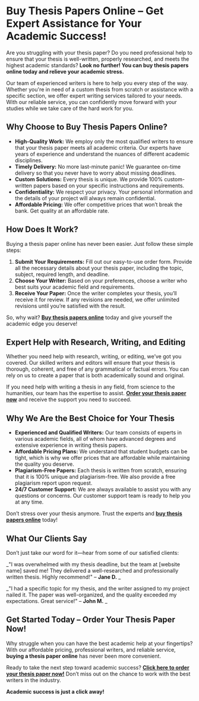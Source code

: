 # Buy Thesis Papers Online – Get Expert Assistance for Your Academic Success!

Are you struggling with your thesis paper? Do you need professional help to ensure that your thesis is well-written, properly researched, and meets the highest academic standards? **Look no further! You can buy thesis papers online today and relieve your academic stress.**

Our team of experienced writers is here to help you every step of the way. Whether you're in need of a custom thesis from scratch or assistance with a specific section, we offer expert writing services tailored to your needs. With our reliable service, you can confidently move forward with your studies while we take care of the hard work for you.

## Why Choose to Buy Thesis Papers Online?

- **High-Quality Work:** We employ only the most qualified writers to ensure that your thesis paper meets all academic criteria. Our experts have years of experience and understand the nuances of different academic disciplines.
- **Timely Delivery:** No more last-minute panic! We guarantee on-time delivery so that you never have to worry about missing deadlines.
- **Custom Solutions:** Every thesis is unique. We provide 100% custom-written papers based on your specific instructions and requirements.
- **Confidentiality:** We respect your privacy. Your personal information and the details of your project will always remain confidential.
- **Affordable Pricing:** We offer competitive prices that won’t break the bank. Get quality at an affordable rate.

## How Does It Work?

Buying a thesis paper online has never been easier. Just follow these simple steps:

1. **Submit Your Requirements:** Fill out our easy-to-use order form. Provide all the necessary details about your thesis paper, including the topic, subject, required length, and deadline.
2. **Choose Your Writer:** Based on your preferences, choose a writer who best suits your academic field and requirements.
3. **Receive Your Paper:** Once the writer completes your thesis, you’ll receive it for review. If any revisions are needed, we offer unlimited revisions until you’re satisfied with the result.

So, why wait? [**Buy thesis papers online**](https://tinyurl.com/topessay?keyword=buy+thesis+papers+online) today and give yourself the academic edge you deserve!

## Expert Help with Research, Writing, and Editing

Whether you need help with research, writing, or editing, we’ve got you covered. Our skilled writers and editors will ensure that your thesis is thorough, coherent, and free of any grammatical or factual errors. You can rely on us to create a paper that is both academically sound and original.

If you need help with writing a thesis in any field, from science to the humanities, our team has the expertise to assist. [**Order your thesis paper now**](https://tinyurl.com/topessay?keyword=buy+thesis+papers+online) and receive the support you need to succeed.

## Why We Are the Best Choice for Your Thesis

- **Experienced and Qualified Writers:** Our team consists of experts in various academic fields, all of whom have advanced degrees and extensive experience in writing thesis papers.
- **Affordable Pricing Plans:** We understand that student budgets can be tight, which is why we offer prices that are affordable while maintaining the quality you deserve.
- **Plagiarism-Free Papers:** Each thesis is written from scratch, ensuring that it is 100% unique and plagiarism-free. We also provide a free plagiarism report upon request.
- **24/7 Customer Support:** We are always available to assist you with any questions or concerns. Our customer support team is ready to help you at any time.

Don’t stress over your thesis anymore. Trust the experts and [**buy thesis papers online**](https://tinyurl.com/topessay?keyword=buy+thesis+papers+online) today!

## What Our Clients Say

Don’t just take our word for it—hear from some of our satisfied clients:

_"I was overwhelmed with my thesis deadline, but the team at [website name] saved me! They delivered a well-researched and professionally written thesis. Highly recommend!" – **Jane D.** _

_"I had a specific topic for my thesis, and the writer assigned to my project nailed it. The paper was well-organized, and the quality exceeded my expectations. Great service!" – **John M.** _

## Get Started Today – Order Your Thesis Paper Now!

Why struggle when you can have the best academic help at your fingertips? With our affordable pricing, professional writers, and reliable service, **buying a thesis paper online** has never been more convenient.

Ready to take the next step toward academic success? [**Click here to order your thesis paper now!**](https://tinyurl.com/topessay?keyword=buy+thesis+papers+online) Don’t miss out on the chance to work with the best writers in the industry.

**Academic success is just a click away!**
